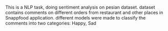 This is a NLP task, doing sentiment analysis on pesian dataset.
dataset contains comments on different orders from restaurant and other places in Snappfood application.
different models were made to classify the comments into two categories: Happy, Sad
